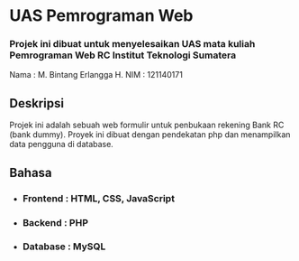 # UAS Pemrograman Web
### Projek ini dibuat untuk menyelesaikan UAS mata kuliah Pemrograman Web RC Institut Teknologi Sumatera
Nama   : M. Bintang Erlangga H.
NIM    : 121140171

## Deskripsi
Projek ini adalah sebuah web formulir untuk penbukaan rekening Bank RC (bank dummy). Proyek ini dibuat dengan pendekatan php dan menampilkan data pengguna di database.

## Bahasa
* ### Frontend  : HTML, CSS, JavaScript
* ### Backend   : PHP
* ### Database  : MySQL


